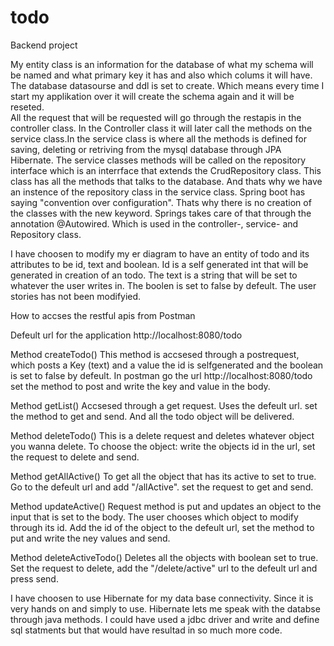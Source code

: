 # todo
Backend project

My entity class is an information for the database of what my schema will be named and what primary key it has and also which colums it will have. The database datasourse and ddl is set to create. Which means every time I start my applikation over it will create the schema again and it will be reseted.  
All the request that will be requested will go through the restapis in the controller class. In the Controller class it will later call the methods on the service class.In the service class is where all the methods is defined for saving, deleting or retriving from the mysql database through JPA Hibernate.  The service classes methods will be called on the repository interface which is an interrface that extends the CrudRepository class. This class has all the methods that talks to the database. And thats why we have an instence of the repository class in the service class. 
Spring boot has saying "convention over configuration". Thats why there is no creation of the classes with the new keyword. Springs takes care of that through the annotation @Autowired. Which is used in the controller-, service- and Repository class.

I have choosen to modify my er diagram to have an entity of todo and its attributes to be id, text and boolean. 
Id is a self generated int that will be generated in creation of an todo. The text is a string that will be set to whatever the user writes in. The boolen is set to false by defeult. 
The user stories has not been modifyied. 


How to accses the restful apis from Postman

Defeult url for the application http://localhost:8080/todo

Method createTodo()
This method is accsesed through a postrequest, which posts a Key (text) and a value the id is selfgenerated and the boolean is set to false by defeult. In postman go the url http://localhost:8080/todo set the method to post and write the key and value in the body. 

Method getList()
Accsesed through a get request. Uses the defeult url. set the method to get and send. And all the todo object will be delivered. 

Method deleteTodo()
This is a delete request and deletes whatever object you wanna delete. To choose the object: write the objects id in the url, set the request to delete and send. 

Method getAllActive()
To get all the object that has its active to set to true. Go to the defeult url and add "/allActive". set the request to get and send.

Method updateActive()
Request method is put and updates an object to the input that is set to the body. The user chooses which object to modify through its id. Add the id of the object to the defeult url, set the method to put and write the ney values and send. 

Method deleteActiveTodo()
Deletes all the objects with boolean set to true. 
Set the request to delete, add the "/delete/active" url to the defeult url and press send. 


I have choosen to use Hibernate for my data base connectivity. Since it is very hands on and simply to use. Hibernate lets me speak with the databse through java methods. I could have used a jdbc driver and write and define sql statments but that would have resultad in so much more code. 



